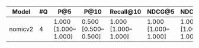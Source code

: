 | Model | #Q | P@5 | P@10 | Recall@10 | NDCG@5 | NDCG@10 | MRR | MAP |
| --- | --- | --- | --- | --- | --- | --- | --- | --- |
| nomicv2 | 4 | 1.000 [1.000–1.000] | 0.500 [0.500–0.500] | 1.000 [1.000–1.000] | 1.000 [1.000–1.000] | 1.000 [1.000–1.000] | 1.000 [1.000–1.000] | 1.000 [1.000–1.000] |
